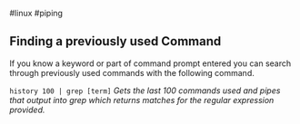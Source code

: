 #linux #piping
## Finding a previously used Command

If you know a keyword or part of command prompt entered you can search through previously used commands with the following command. 

`history 100 | grep [term]`
*Gets the last 100 commands used and pipes that output into grep which returns matches for the regular expression provided.*